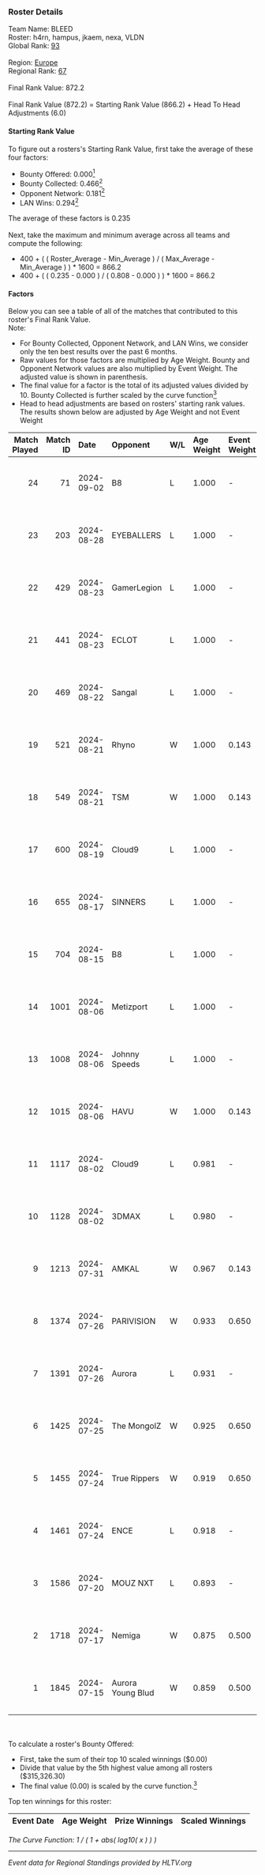 ### Roster Details<br />
Team Name: BLEED<br />
Roster: h4rn, hampus, jkaem, nexa, VLDN<br />
Global Rank: [93](../../standings_global_2024_09_04.md)<br />
<br />
Region: [Europe]( ../../standings_europe_2024_09_04.md)<br />
Regional Rank: [67]( ../../standings_europe_2024_09_04.md)<br />
<br />
Final Rank Value:  872.2<br />
<br />
Final Rank Value (872.2) = Starting Rank Value (866.2) + Head To Head Adjustments (6.0)<br />

#### Starting Rank Value<br />
To figure out a rosters's Starting Rank Value, first take the average of these four factors:<br />
- Bounty Offered: 0.000[<sup>1</sup>](#table2)
- Bounty Collected: 0.466[<sup>2</sup>](#table1)
- Opponent Network: 0.181[<sup>2</sup>](#table1)
- LAN Wins: 0.294[<sup>2</sup>](#table1)

The average of these factors is 0.235<br />
<br />
Next, take the maximum and minimum average across all teams and compute the following:<br />
- 400 + ( ( Roster_Average - Min_Average ) / ( Max_Average - Min_Average ) ) * 1600 = 866.2
- 400 + ( ( 0.235 - 0.000 ) / ( 0.808 - 0.000 ) ) * 1600 = 866.2


#### Factors<br />
Below you can see a table of all of the matches that contributed to this roster's Final Rank Value.<br />
Note:<br />

- For Bounty Collected, Opponent Network, and LAN Wins, we consider only the ten best results over the past 6 months.
- Raw values for those factors are multiplied by Age Weight. Bounty and Opponent Network values are also multiplied by Event Weight. The adjusted value is shown in parenthesis.
- The final value for a factor is the total of its adjusted values divided by 10. Bounty Collected is further scaled by the curve function[<sup>3</sup>](#curveFunction)
- Head to head adjustments are based on rosters' starting rank values. The results shown below are adjusted by Age Weight and not Event Weight
<span id="table1"></span><br />


| Match Played | Match ID | Date       | Opponent          | W/L | Age Weight | Event Weight | Bounty Collected | Opponent Network | LAN Wins  | H2H Adj. | Roster                             |
| -: | -: | :- | :- | :- | :- | :- | :- | :- | :- | -: | :- |
|           24 |       71 | 2024-09-02 | B8                | L   | 1.000      | -            | -                | -                | -         |    -6.39 | h4rn, hampus, jkaem, nexa, VLDN    |
|           23 |      203 | 2024-08-28 | EYEBALLERS        | L   | 1.000      | -            | -                | -                | -         |   -20.61 | CYPHER, hampus, jkaem, nawwk, nexa |
|           22 |      429 | 2024-08-23 | GamerLegion       | L   | 1.000      | -            | -                | -                | -         |    -8.06 | CYPHER, hampus, jkaem, nawwk, nexa |
|           21 |      441 | 2024-08-23 | ECLOT             | L   | 1.000      | -            | -                | -                | -         |   -11.44 | CYPHER, hampus, jkaem, nawwk, nexa |
|           20 |      469 | 2024-08-22 | Sangal            | L   | 1.000      | -            | -                | -                | -         |    -3.16 | CYPHER, hampus, jkaem, nawwk, nexa |
|           19 |      521 | 2024-08-21 | Rhyno             | W   | 1.000      | 0.143        | 0.000 (0.000)    | 0.214 (0.031)    | 0 (0.000) |     7.02 | CYPHER, hampus, jkaem, nawwk, nexa |
|           18 |      549 | 2024-08-21 | TSM               | W   | 1.000      | 0.143        | 0.057 (0.008)    | 0.914 (0.131)    | 0 (0.000) |    22.30 | CYPHER, hampus, jkaem, nawwk, nexa |
|           17 |      600 | 2024-08-19 | Cloud9            | L   | 1.000      | -            | -                | -                | -         |   -16.63 | CYPHER, hampus, jkaem, nawwk, nexa |
|           16 |      655 | 2024-08-17 | SINNERS           | L   | 1.000      | -            | -                | -                | -         |    -9.58 | CYPHER, hampus, jkaem, nawwk, nexa |
|           15 |      704 | 2024-08-15 | B8                | L   | 1.000      | -            | -                | -                | -         |    -8.74 | CYPHER, hampus, jkaem, nawwk, nexa |
|           14 |     1001 | 2024-08-06 | Metizport         | L   | 1.000      | -            | -                | -                | -         |   -17.37 | CYPHER, hampus, jkaem, nawwk, nexa |
|           13 |     1008 | 2024-08-06 | Johnny Speeds     | L   | 1.000      | -            | -                | -                | -         |    -6.26 | CYPHER, hampus, jkaem, nawwk, nexa |
|           12 |     1015 | 2024-08-06 | HAVU              | W   | 1.000      | 0.143        | 0.000 (0.000)    | 0.140 (0.020)    | 0 (0.000) |     3.33 | CYPHER, hampus, jkaem, nawwk, nexa |
|           11 |     1117 | 2024-08-02 | Cloud9            | L   | 0.981      | -            | -                | -                | -         |   -19.27 | CYPHER, hampus, jkaem, nawwk, nexa |
|           10 |     1128 | 2024-08-02 | 3DMAX             | L   | 0.980      | -            | -                | -                | -         |    -1.95 | CYPHER, hampus, jkaem, nawwk, nexa |
|            9 |     1213 | 2024-07-31 | AMKAL             | W   | 0.967      | 0.143        | 0.123 (0.017)    | 0.417 (0.058)    | 0 (0.000) |    23.18 | CYPHER, hampus, jkaem, nawwk, nexa |
|            8 |     1374 | 2024-07-26 | PARIVISION        | W   | 0.933      | 0.650        | 0.045 (0.027)    | 0.751 (0.456)    | 1 (0.933) |    20.48 | CYPHER, hampus, jkaem, nawwk, nexa |
|            7 |     1391 | 2024-07-26 | Aurora            | L   | 0.931      | -            | -                | -                | -         |    -2.12 | CYPHER, hampus, jkaem, nawwk, nexa |
|            6 |     1425 | 2024-07-25 | The MongolZ       | W   | 0.925      | 0.650        | 0.865 (0.520)    | 0.606 (0.365)    | 1 (0.925) |    28.77 | CYPHER, hampus, jkaem, nawwk, nexa |
|            5 |     1455 | 2024-07-24 | True Rippers      | W   | 0.919      | 0.650        | 0.003 (0.002)    | 0.229 (0.137)    | 1 (0.919) |     6.90 | CYPHER, hampus, jkaem, nawwk, nexa |
|            4 |     1461 | 2024-07-24 | ENCE              | L   | 0.918      | -            | -                | -                | -         |    -3.60 | CYPHER, hampus, jkaem, nawwk, nexa |
|            3 |     1586 | 2024-07-20 | MOUZ NXT          | L   | 0.893      | -            | -                | -                | -         |    -9.14 | CYPHER, hampus, jkaem, nawwk, nexa |
|            2 |     1718 | 2024-07-17 | Nemiga            | W   | 0.875      | 0.500        | 0.299 (0.131)    | 0.770 (0.337)    | 0 (0.000) |    22.71 | CYPHER, hampus, jkaem, nawwk, nexa |
|            1 |     1845 | 2024-07-15 | Aurora Young Blud | W   | 0.859      | 0.500        | 0.018 (0.008)    | 0.651 (0.280)    | 0 (0.000) |    15.63 | CYPHER, hampus, jkaem, nawwk, nexa |

<br />
<span id="table2"></span><br />
To calculate a roster's Bounty Offered:<br />

- First, take the sum of their top 10 scaled winnings ($0.00)
- Divide that value by the 5th highest value among all rosters ($315,326.30)
- The final value (0.00) is scaled by the curve function.[<sup>3</sup>](#curveFunction)

Top ten winnings for this roster:<br />

| Event Date | Age Weight | Prize Winnings | Scaled Winnings |
| :- | -: | :- | :- |


<span id="curveFunction"></span>_The Curve Function: 1 / ( 1 + abs( log10( x ) ) )_<br />

---
_Event data for Regional Standings provided by HLTV.org_<br />
